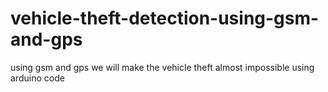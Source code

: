 # vehicle-theft-detection-using-gsm-and-gps
using gsm and gps we will make the vehicle theft almost impossible
using arduino 
code 

